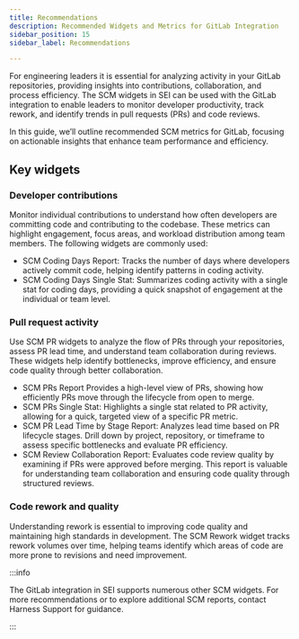 ```yaml
---
title: Recommendations
description: Recommended Widgets and Metrics for GitLab Integration
sidebar_position: 15
sidebar_label: Recommendations

---
```


For engineering leaders it is essential for analyzing activity in your GitLab repositories, providing insights into contributions, collaboration, and process efficiency. The SCM widgets in SEI can be used with the GitLab integration to enable leaders to monitor developer productivity, track rework, and identify trends in pull requests (PRs) and code reviews.

In this guide, we’ll outline recommended SCM metrics for GitLab, focusing on actionable insights that enhance team performance and efficiency.

## Key widgets

### Developer contributions

Monitor individual contributions to understand how often developers are committing code and contributing to the codebase. These metrics can highlight engagement, focus areas, and workload distribution among team members. The following widgets are commonly used:

* SCM Coding Days Report: Tracks the number of days where developers actively commit code, helping identify patterns in coding activity.
* SCM Coding Days Single Stat: Summarizes coding activity with a single stat for coding days, providing a quick snapshot of engagement at the individual or team level.

### Pull request activity

Use SCM PR widgets to analyze the flow of PRs through your repositories, assess PR lead time, and understand team collaboration during reviews. These widgets help identify bottlenecks, improve efficiency, and ensure code quality through better collaboration.

* SCM PRs Report Provides a high-level view of PRs, showing how efficiently PRs move through the lifecycle from open to merge.
* SCM PRs Single Stat: Highlights a single stat related to PR activity, allowing for a quick, targeted view of a specific PR metric.
* SCM PR Lead Time by Stage Report: Analyzes lead time based on PR lifecycle stages. Drill down by project, repository, or timeframe to assess specific bottlenecks and evaluate PR efficiency.
* SCM Review Collaboration Report: Evaluates code review quality by examining if PRs were approved before merging. This report is valuable for understanding team collaboration and ensuring code quality through structured reviews.

### Code rework and quality

Understanding rework is essential to improving code quality and maintaining high standards in development. The SCM Rework widget tracks rework volumes over time, helping teams identify which areas of code are more prone to revisions and need improvement.

:::info 

The GitLab integration in SEI supports numerous other SCM widgets. For more recommendations or to explore additional SCM reports, contact Harness Support for guidance.

:::